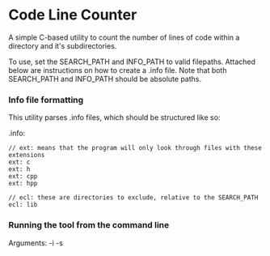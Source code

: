 # Code Line Counter

A simple C-based utility to count the number of lines of code within a directory and it's subdirectories.

To use, set the SEARCH_PATH and INFO_PATH to valid filepaths. Attached below are instructions on how to create a .info file.
Note that both SEARCH_PATH and INFO_PATH should be absolute paths.

### Info file formatting
This utility parses .info files, which should be structured like so:

.info:
```
// ext: means that the program will only look through files with these extensions
ext: c
ext: h
ext: cpp
ext: hpp

// ecl: these are directories to exclude, relative to the SEARCH_PATH
ecl: lib
```
### Running the tool from the command line
Arguments:
-i <info-path>
-s <search-path>
